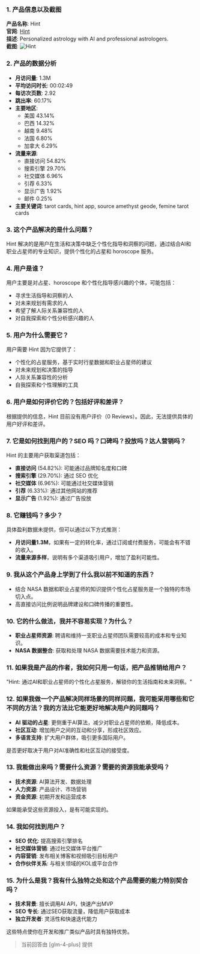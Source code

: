 ### 1. 产品信息以及截图

**产品名称**: Hint  
**官网**: [Hint](https://hint.app)  
**描述**: Personalized astrology with AI and professional astrologers.  
**截图**: ![Hint](https://cdn-images.toolify.ai/170350420367221856.jpg)

### 2. 产品的数据分析

- **月访问量**: 1.3M
- **平均访问时长**: 00:02:49
- **每访次页数**: 2.92
- **跳出率**: 60.17%
- **主要地区**: 
  - 美国 43.14%
  - 巴西 14.32%
  - 越南 9.48%
  - 法国 6.80%
  - 加拿大 6.29%
- **流量来源**:
  - 直接访问 54.82%
  - 搜索引擎 29.70%
  - 社交媒体 6.96%
  - 引荐 6.33%
  - 显示广告 1.92%
  - 邮件 0.25%
- **主要关键词**: tarot cards, hint app, source amethyst geode, femine tarot cards

### 3. 这个产品解决的是什么问题？

Hint 解决的是用户在生活和决策中缺乏个性化指导和洞察的问题，通过结合AI和职业占星师的专业知识，提供个性化的占星和 horoscope 服务。

### 4. 用户是谁？

用户主要是对占星、horoscope 和个性化指导感兴趣的个体，可能包括：
- 寻求生活指导和洞察的人
- 对未来规划有需求的人
- 希望了解人际关系兼容性的人
- 对自我探索和个性分析感兴趣的人

### 5. 用户为什么需要它？

用户需要 Hint 因为它提供了：
- 个性化的占星服务，基于实时行星数据和职业占星师的建议
- 对未来规划和决策的指导
- 人际关系兼容性的分析
- 自我探索和个性理解的工具

### 6. 用户是如何评价它的？包括好评和差评？

根据提供的信息，Hint 目前没有用户评价（0 Reviews）。因此，无法提供具体的用户好评和差评。

### 7. 它是如何找到用户的？SEO 吗？口碑吗？投放吗？达人营销吗？

Hint 的主要用户获取渠道包括：
- **直接访问** (54.82%): 可能通过品牌知名度和口碑
- **搜索引擎** (29.70%): 通过 SEO 优化
- **社交媒体** (6.96%): 可能通过社交媒体营销
- **引荐** (6.33%): 通过其他网站的推荐
- **显示广告** (1.92%): 通过广告投放

### 8. 它赚钱吗？多少？

具体盈利数据未提供，但可以通过以下方式推测：
- **月访问量1.3M**，如果有一定的转化率，通过订阅或付费服务，可能会有不错的收入。
- **流量来源多样**，说明有多个渠道吸引用户，增加了盈利可能性。

### 9. 我从这个产品身上学到了什么我以前不知道的东西？

- 结合 NASA 数据和职业占星师的知识提供个性化占星服务是一个独特的市场切入点。
- 高直接访问比例说明品牌建设和口碑传播的重要性。

### 10. 它的什么做法，我并不容易实现？为什么？

- **职业占星师资源**: 聘请和维持一支职业占星师团队需要较高的成本和专业知识。
- **NASA 数据整合**: 获取和处理 NASA 数据需要技术能力和资源。

### 11. 如果我是产品的作者，我如何只用一句话，把产品推销给用户？

"Hint: 通过AI和职业占星师的个性化占星服务，解锁你的生活指南和未来洞察。"

### 12. 如果我做一个产品解决同样场景的同样问题，我可能采用哪些和它不同的方法？我的方法比它能更好地解决用户的问题吗？

- **AI 驱动的占星**: 更侧重于AI算法，减少对职业占星师的依赖，降低成本。
- **社区互动**: 增加用户之间的互动和分享，形成社区效应。
- **多语言支持**: 扩大用户群体，吸引更多国际用户。

是否更好取决于用户对AI准确性和社区互动的接受度。

### 13. 我能做出来吗？需要什么资源？需要的资源我能承受吗？

- **技术资源**: AI算法开发、数据处理
- **人力资源**: 产品设计、市场营销
- **资金资源**: 初期开发和运营成本

如果能承受这些资源投入，是有可能实现的。

### 14. 我如何找到用户？

- **SEO 优化**: 提高搜索引擎排名
- **社交媒体营销**: 通过社交媒体平台推广
- **内容营销**: 发布相关博客和视频吸引目标用户
- **合作伙伴关系**: 与相关领域的KOL或平台合作

### 15. 为什么是我？我有什么独特之处和这个产品需要的能力特别契合吗？

- **技术背景**: 擅长调用AI API，快速产出MVP
- **SEO 专长**: 通过SEO获取流量，降低用户获取成本
- **独立开发者**: 灵活性和快速迭代能力

这些特点使你在开发和推广类似产品时具有独特优势。

> 当前回答由 [glm-4-plus] 提供